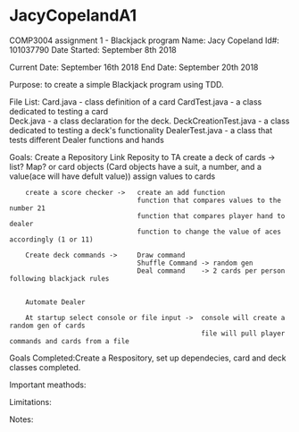 # JacyCopelandA1
COMP3004 assignment 1 - Blackjack program
Name: Jacy Copeland
Id#: 101037790
Date Started: September 8th 2018

Current Date: September 16th 2018
End Date:  September 20th 2018

Purpose: to create a simple Blackjack program using TDD.

File List:  Card.java - class definition of a card
            CardTest.java - a class dedicated to testing a card    
            Deck.java - a class declaration for the deck.
            DeckCreationTest.java - a class dedicated to testing a deck's functionality 
            DealerTest.java - a class that tests different Dealer functions and hands


Goals:  Create a Repository 
        Link Reposity to TA
        create a deck of cards ->   list? Map? or card objects (Card objects have a suit, a number, and a value(ace will have defult value))
                                    assign values to cards
                                    
        create a score checker ->   create an add function
                                    function that compares values to the number 21
                                    function that compares player hand to dealer
                                    function to change the value of aces accordingly (1 or 11)
        
        Create deck commands ->     Draw command
                                    Shuffle Command -> random gen
                                    Deal command    -> 2 cards per person following blackjack rules
                                  
                   
        Automate Dealer
        
        At startup select console or file input ->  console will create a random gen of cards
                                                    file will pull player commands and cards from a file
        
Goals Completed:Create a Respository, set up dependecies, card and deck classes completed.

Important meathods:

Limitations:

Notes:
